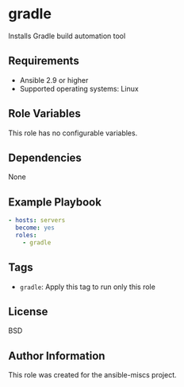 gradle
=========

Installs Gradle build automation tool

Requirements
------------

- Ansible 2.9 or higher
- Supported operating systems: Linux

Role Variables
--------------

This role has no configurable variables.

Dependencies
------------

None

Example Playbook
----------------

```yaml
- hosts: servers
  become: yes
  roles:
    - gradle
```

Tags
----

- `gradle`: Apply this tag to run only this role

License
-------

BSD

Author Information
------------------

This role was created for the ansible-miscs project.
